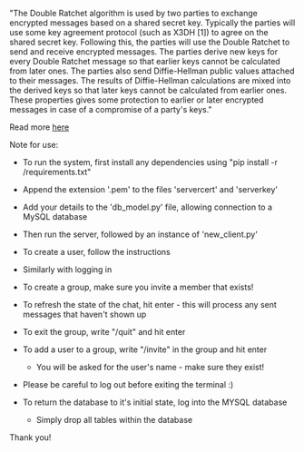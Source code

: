 "The Double Ratchet algorithm is used by two parties to exchange encrypted messages based on a shared secret key. Typically the parties will use some key agreement protocol (such as X3DH [1]) to agree on the shared secret key. 
Following this, the parties will use the Double Ratchet to send and receive encrypted messages. The parties derive new keys for every Double Ratchet message so that earlier keys cannot be calculated from later ones. The parties also 
send Diffie-Hellman public values attached to their messages. The results of Diffie-Hellman calculations are mixed into the derived keys so that later keys cannot be calculated from earlier ones. These properties gives some protection to 
earlier or later encrypted messages in case of a compromise of a party's keys." 

Read more [here](https://signal.org/docs/specifications/doubleratchet/)



Note for use: 

- To run the system, first install any dependencies using "pip install -r /requirements.txt"

- Append the extension '.pem' to the files 'servercert' and 'serverkey'

- Add your details to the 'db_model.py' file, allowing connection to a MySQL database 

- Then run the server, followed by an instance of 'new_client.py'

- To create a user, follow the instructions 
- Similarly with logging in

- To create a group, make sure you invite a member that exists! 

- To refresh the state of the chat, hit enter - this will process any sent messages that haven't shown up 

- To exit the group, write "/quit" and hit enter 

- To add a user to a group, write "/invite" in the group and hit enter 
    - You will be asked for the user's name - make sure they exist!

- Please be careful to log out before exiting the terminal :) 

- To return the database to it's initial state, log into the MYSQL database
    - Simply drop all tables within the database


Thank you!

